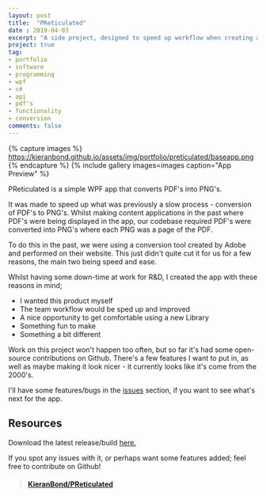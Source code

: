 ```yaml
---
layout: post
title:  "PReticulated"
date : 2019-04-03
excerpt: "A side project, designed to speed up workflow when creating apps"
project: true
tag:
- portfolio
- software
- programming
- wpf
- c#
- api
- pdf's
- functionality
- conversion
comments: false
---
```


{% capture images %}
	https://kieranbond.github.io/assets/img/portfolio/preticulated/baseapp.png
{% endcapture %}
{% include gallery images=images caption="App Preview" %}

PReticulated is a simple WPF app that converts PDF's into PNG's. 

It was made to speed up what was previously a slow process - conversion of PDF's to PNG's. Whilst making content applications in the past where PDF's were being displayed in the app, our codebase required PDF's were converted into PNG's where each PNG was a page of the PDF.

To do this in the past, we were using a conversion tool created by Adobe and performed on their website. This just didn't quite cut it for us for a few reasons, the main two being speed and ease.

Whilst having some down-time at work for R&D, I created the app with these reasons in mind;

* I wanted this product myself
* The team workflow would be sped up and improved
* A nice opportunity to get comfortable using a new Library
* Something fun to make
* Something a bit different
	
Work on this project won't happen too often, but so far it's had some open-source contributions on Github. There's a few features I want to put in, as well as maybe making it look nicer - it currently looks like it's come from the 2000's.

I'll have some features/bugs in the <a href="https://github.com/KieranBond/PReticulated/issues">issues</a> section, if you want to see what's next for the app.

<h2> Resources </h2>

Download the latest release/build <a href="https://github.com/KieranBond/PReticulated/releases">here.</a>

If you spot any issues with it, or perhaps want some features added; feel free to contribute on Github!

<blockquote class="embedly-card" data-card-controls="0"><h4><a href="https://github.com/KieranBond/PReticulated">KieranBond/PReticulated</a></h4></blockquote>
<script async src="//cdn.embedly.com/widgets/platform.js" charset="UTF-8"></script>
